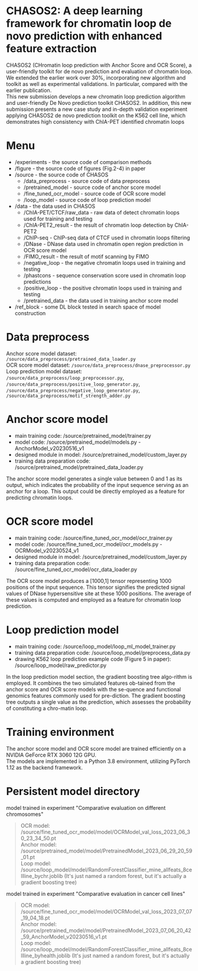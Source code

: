 CHASOS2: A deep learning framework for chromatin loop de novo prediction with enhanced feature extraction
===
CHASOS2 (CHromatin loop prediction with Anchor Score and OCR Score), a user-friendly toolkit for de novo prediction and evaluation of chromatin loop.  
We extended the earlier work over 30%, incorporating new algorithm and toolkit as well as experimental validations. In particular, compared with the earlier publication.  
This new submission develops a new chromatin loop prediction algorithm and user-friendly De Novo prediction toolkit CHASOS2. In addition, this new submission presents a new case study and in-depth validation experiment applying CHASOS2 de novo prediction toolkit on the K562 cell line, which demonstrates high consistency with ChIA-PET identified chromatin loops

# Menu
* /experiments - the source code of comparison methods
* /figure - the source code of figures (Fig.2-4) in paper
* /source - the source code of CHASOS
  - /data_preprocess - source code of data preprocess
  - /pretrained_model - source code of anchor score model
  - /fine_tuned_ocr_model - source code of OCR score model
  - /loop_model - source code of loop prediction model
* /data - the data used in CHASOS
  * /ChIA-PET/CTCF/raw_data - raw data of detect chromatin loops used for training and testing
  * /ChIA-PET2_result - the result of chromatin loop detection by ChIA-PET2
  * /ChIP-seq - ChIP-seq data of CTCF used in chromatin loops filtering
  * /DNase - DNase data used in chromatin open region prediction in OCR score model
  * /FIMO_result - the result of motif scanning by FIMO
  * /negative_loop - the negative chromatin loops used in training and testing
  * /phastcons - sequence conservation score used in chromatin loop predictions
  * /positive_loop - the positive chromatin loops used in training and testing
  * /pretrained_data - the data used in training anchor score model
* /ref_block - some DL block tested in search space of model construction

# Data preprocess
Anchor score model dataset: `/source/data_preprocess/pretrained_data_loader.py`  
OCR score model dataset: `/source/data_preprocess/dnase_preprocessor.py`  
Loop prediction model dataset: `/source/data_preprocess/loop_preprocessor.py`, `/source/data_preprocess/positive_loop_generator.py`, `/source/data_preprocess/negative_loop_generator.py`, `/source/data_preprocess/motif_strength_adder.py`

# Anchor score model
* main training code: /source/pretrained_model/trainer.py
* model code: /source/pretrained_model/models.py - AnchorModel_v20230516_v1
* designed module in model: /source/pretrained_model/custom_layer.py
* training data preparation code: /source/pretrained_model/pretrained_data_loader.py

The anchor score model generates a single value between 0 and 1 as its output, which indicates the probability of the input sequence serving as an anchor for a loop. This output could be directly employed as a feature for predicting chromatin loops.

# OCR score model
* main training code: /source/fine_tuned_ocr_model/ocr_trainer.py
* model code: /source/fine_tuned_ocr_model/ocr_models.py - OCRModel_v20230524_v1
* designed module in model: /source/pretrained_model/custom_layer.py
* training data preparation code: /source/fine_tuned_ocr_model/ocr_data_loader.py

The OCR score model produces a [1000,1] tensor representing 1000 positions of the input sequence. This tensor signifies the predicted signal values of DNase hypersensitive site at these 1000 positions. The average of these values is computed and employed as a feature for chromatin loop prediction.

# Loop prediction model
* main training code: /source/loop_model/loop_ml_model_trainer.py
* training data preparation code: /source/loop_model/preprocess_data.py
* drawing K562 loop prediction example code (Figure 5 in paper): /source/loop_model/raw_predictor.py

In the loop prediction model section, the gradient boosting tree algo-rithm is employed. It combines the two simulated features ob-tained from the anchor score and OCR score models with the se-quence and functional genomics features commonly used for pre-diction. The gradient boosting tree outputs a single value as the prediction, which assesses the probability of constituting a chro-matin loop.

# Training environment
The anchor score model and OCR score model are trained efficiently on a NVIDIA GeForce RTX 3060 12G GPU.  
The models are implemented in a Python 3.8 environment, utilizing PyTorch 1.12 as the backend framework.

# Persistent model directory
model trained in experiment "Comparative evaluation on different chromosomes"
> OCR model: /source/fine_tuned_ocr_model/model/OCRModel_val_loss_2023_06_30_23_34_50.pt  
Anchor model: /source/pretrained_model/model/PretrainedModel_2023_06_29_20_59_01.pt  
Loop model: /source/loop_model/model/RandomForestClassifier_mine_allfeats_8cellline_bychr.joblib (It's just named a random forest, but it's actually a gradient boosting tree)

model trained in experiment "Comparative evaluation in cancer cell lines"
> OCR model: /source/fine_tuned_ocr_model/model/OCRModel_val_loss_2023_07_07_19_04_18.pt  
Anchor model: /source/pretrained_model/model/PretrainedModel_2023_07_06_20_42_59_AnchorModel_v20230516_v1.pt  
Loop model: /source/loop_model/model/RandomForestClassifier_mine_allfeats_8cellline_byhealth.joblib (It's just named a random forest, but it's actually a gradient boosting tree)


